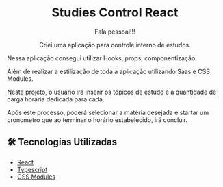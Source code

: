 # <div align="center"> Studies Control React</div>
<p align="center">Fala pessoal!!!</p>
<p align="center">Criei uma aplicação para controle interno de estudos. </p>
<p> Nessa aplicação consegui utilizar Hooks, props, componentização.</p>
<p> Além de realizar a estilização de toda a aplicação utilizando Saas e CSS Modules.</p>
<p> Neste projeto, o usuário irá inserir os tópicos de estudo e a quantidade de carga horária dedicada para cada.</p>
<p> Após este processo, poderá selecionar a matéria desejada e startar um cronometro que ao terminar o horário estabelecido, irá concluir.</p>

## 🛠️ Tecnologias Utilizadas

<ul>
  <li><a href="https://reactjs.org/">React</a></li>
  <li><a href="/">Typescript</a></li>
  <li><a href="/">CSS Modules</a></li>
</ul>
